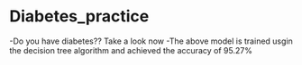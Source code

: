 # Diabetes_practice
-Do you have diabetes?? Take a look now
-The above model is trained usgin the decision tree algorithm and achieved the accuracy of 95.27%
